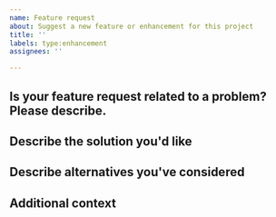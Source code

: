 ```yaml
---
name: Feature request
about: Suggest a new feature or enhancement for this project
title: ''
labels: type:enhancement
assignees: ''

---
```


## Is your feature request related to a problem? Please describe.

<!-- Description of what the problem is. For example, "I'm always frustrated when..." -->

## Describe the solution you'd like

<!-- Description of what you want to happen. -->

## Describe alternatives you've considered

<!-- Description of any alternative solutions or features you've considered. -->

## Additional context

<!-- Add any other context or screenshots about the feature request here. -->

